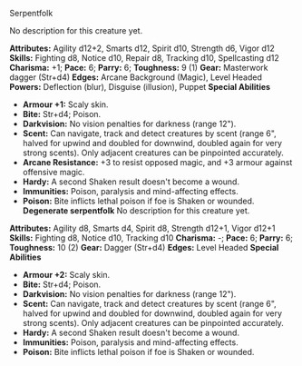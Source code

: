 Serpentfolk

No description for this creature yet.

**Attributes:** Agility d12+2, Smarts d12, Spirit d10, Strength d6,
Vigor d12
**Skills:** Fighting d8, Notice d10, Repair d8, Tracking d10,
Spellcasting d12
**Charisma:** +1; **Pace:** 6; **Parry:** 6; **Toughness:** 9 (1)
**Gear:** Masterwork dagger (Str+d4)
**Edges:** Arcane Background (Magic), Level Headed
**Powers:** Deflection (blur), Disguise (illusion), Puppet
**Special Abilities**
- **Armour +1:** Scaly skin.
- **Bite:** Str+d4; Poison.
- **Darkvision:** No vision penalties for darkness (range 12").
- **Scent:** Can navigate, track and detect creatures by scent (range
6", halved for upwind and doubled for downwind, doubled again for very
strong scents). Only adjacent creatures can be pinpointed accurately.
- **Arcane Resistance:** +3 to resist opposed magic, and +3 armour
against offensive magic.
- **Hardy:** A second Shaken result doesn't become a wound.
- **Immunities:** Poison, paralysis and mind-affecting effects.
- **Poison:** Bite inflicts lethal poison if foe is Shaken or wounded.
**Degenerate serpentfolk**
No description for this creature yet.

**Attributes:** Agility d8, Smarts d4, Spirit d8, Strength d12+1, Vigor
d12+1
**Skills:** Fighting d8, Notice d10, Tracking d10
**Charisma:** -; **Pace:** 6; **Parry:** 6; **Toughness:** 10 (2)
**Gear:** Dagger (Str+d4)
**Edges:** Level Headed
**Special Abilities**
- **Armour +2:** Scaly skin.
- **Bite:** Str+d4; Poison.
- **Darkvision:** No vision penalties for darkness (range 12").
- **Scent:** Can navigate, track and detect creatures by scent (range
6", halved for upwind and doubled for downwind, doubled again for very
strong scents). Only adjacent creatures can be pinpointed accurately.
- **Hardy:** A second Shaken result doesn't become a wound.
- **Immunities:** Poison, paralysis and mind-affecting effects.
- **Poison:** Bite inflicts lethal poison if foe is Shaken or wounded.


